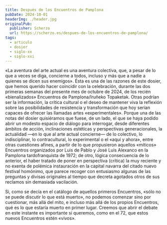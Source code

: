 ```yaml
---
title: Después de los Encuentros de Pamplona
pubDate: 2024-10-01
headerImg: ./header.jpg
originalPub:
  publisher: Scherzo
  url: https://scherzo.es/despues-de-los-encuentros-de-pamplona/
tags:
  - articulo
  - dosier
  - siglo-xx
  - siglo-xxi
---
```


«La aventura del arte actual es una aventura colectiva, que, a pesar de lo que a
veces se diga, concierne a todos, incluso y más que a nadie a quienes se dicen
sus enemigos». Ésta es una de las razones de este dosier, que hemos querido
hacer coincidir con la celebración, durante las dos primeras semanas del
presente mes de octubre de 2024, de los recién «bienalizados» Encuentros de
Pamplona/Iruñeko Topaketak. Otras podrían ser la información, la crítica
cultural o el deseo de mantener viva la reflexión sobre las posibilidades de
resistencia y transformación que hoy serían capaces de ofrecer las llamadas
artes «experimentales». Porque una de las notas del dosier quisiéramos que
fuese, de un lado, el que se haya podido abrir un modesto espacio de diálogo
para interrogar, desde diferentes ámbitos de acción, inclinaciones estéticas y
perspectivas generacionales, la actualidad —en lo que al arte actual concierne—
de lo colectivo, lo indisciplinar, lo contracultural, lo experimental o el «aquí
y ahora», entre otras cuestiones afines, a partir de lo que propusieron aquellos
«míticos» Encuentros organizados por Luis de Pablo y José Luis Alexanco en la
Pamplona tardofranquista de 1972; de otro, lógica consecuencia de lo anterior,
el haber tratado de poner en perspectiva (crítica) la muy reciente y no exenta
de polémica instauración en la capital navarra del citado nuevo festival
homónimo, que parece recoger con entusiasmo algunas de las preguntas y divisas
originales al tiempo que decreta agotados otros de sus reclamos sin demasiada
vacilación.

Si, como se decía en el catálogo de aquellos primeros Encuentros, «sólo no se
puede discutir lo que está muerto», no podemos comenzar sino por cuestionar, más
allá del mito, e incluso más allá de los propios Encuentros, qué es lo que
estaría muerto en primer lugar. Creemos que abrir el debate en este instante es
importante si queremos, como en el 72, que estos nuevos Encuentros estén
«vivos».
